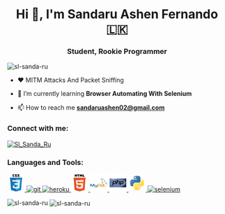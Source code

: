 <h1 align="center">Hi 👋, I'm Sandaru Ashen Fernando 🇱🇰</h1>
<h3 align="center">Student, Rookie Programmer</h3>

<p align="left"> <img src="https://komarev.com/ghpvc/?username=sl-sanda-ru&label=Profile%20views&color=0e75b6&style=flat" alt="sl-sanda-ru" /> </p>

- ❤️ MITM Attacks And Packet Sniffing

- 🌱 I’m currently learning **Browser Automating With Selenium**

- 📫 How to reach me **sandaruashen02@gmail.com**

<h3 align="left">Connect with me:</h3>
<p align="left">
  <a href="https://t.me/Sl_Sanda_Ru" target="blank"><img align="center" src="https://uxwing.com/wp-content/themes/uxwing/download/10-brands-and-social-media/telegram-black.svg" alt="Sl_Sanda_Ru" height="30" width="40" /></a>
</p>

<h3 align="left">Languages and Tools:</h3>
<p align="left"> <a href="https://www.w3schools.com/css/" target="_blank"> <img src="https://raw.githubusercontent.com/devicons/devicon/master/icons/css3/css3-original-wordmark.svg" alt="css3" width="40" height="40"/> </a> <a href="https://git-scm.com/" target="_blank"> <img src="https://www.vectorlogo.zone/logos/git-scm/git-scm-icon.svg" alt="git" width="40" height="40"/> </a> <a href="https://heroku.com" target="_blank"> <img src="https://www.vectorlogo.zone/logos/heroku/heroku-icon.svg" alt="heroku" width="40" height="40"/> </a> <a href="https://www.w3.org/html/" target="_blank"> <img src="https://raw.githubusercontent.com/devicons/devicon/master/icons/html5/html5-original-wordmark.svg" alt="html5" width="40" height="40"/> </a> <a href="https://www.mysql.com/" target="_blank"> <img src="https://raw.githubusercontent.com/devicons/devicon/master/icons/mysql/mysql-original-wordmark.svg" alt="mysql" width="40" height="40"/> </a> <a href="https://www.php.net" target="_blank"> <img src="https://raw.githubusercontent.com/devicons/devicon/master/icons/php/php-original.svg" alt="php" width="40" height="40"/> </a> <a href="https://www.python.org" target="_blank"> <img src="https://raw.githubusercontent.com/devicons/devicon/master/icons/python/python-original.svg" alt="python" width="40" height="40"/> </a> <a href="https://www.selenium.dev" target="_blank"> <img src="https://raw.githubusercontent.com/detain/svg-logos/780f25886640cef088af994181646db2f6b1a3f8/svg/selenium-logo.svg" alt="selenium" width="40" height="40"/> </a> </p>

<p><img align="left" src="https://github-readme-stats.vercel.app/api/top-langs?username=sl-sanda-ru&show_icons=true&locale=en&layout=compact" alt="sl-sanda-ru" /></p>

<p>&nbsp;<img align="center" src="https://github-readme-stats.vercel.app/api?username=sl-sanda-ru&show_icons=true&locale=en" alt="sl-sanda-ru" /></p>
